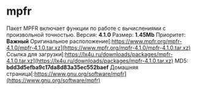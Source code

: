 # mpfr
Пакет MPFR включает функции по работе с вычислениями с произвольной точностью.
Версия: **4.1.0**
Размер: **1.45Mb**
Приоритет: **Важный**
Оригинальное расположение[:https://www.mpfr.org/mpfr-4.1.0/mpfr-4.1.0.tar.xz](https://www.mpfr.org/mpfr-4.1.0/mpfr-4.1.0.tar.xz)
Ссылка для загрузки[:https://lx4u.ru/downloads/packages/mpfr-4.1.0.tar.xz](https://lx4u.ru/downloads/packages/mpfr-4.1.0.tar.xz)
MD5: **bdd3d5efba9c17da8d83a35ec552baef**
Домашняя страница[:https://www.gnu.org/software/mpfr](https://www.gnu.org/software/mpfr)